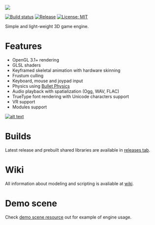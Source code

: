 ![](http://i.imgur.com/x3GSfPD.png)

[![Build status](https://ci.appveyor.com/api/projects/status/vtcu06ofwqf4xe2s?svg=true)](https://ci.appveyor.com/project/SDraw/run-on-coal) [![Release](http://img.shields.io/github/release/SDraw/run-on-coal.svg)](../../releases/latest) [![License: MIT](https://img.shields.io/badge/License-MIT-yellow.svg)](https://opensource.org/licenses/MIT) 

Simple and light-weight 3D game engine.

# Features
* OpenGL 3.1+ rendering
* GLSL shaders
* Keyframed skeletal animation with hardware skinning
* Frustum culling
* Keyboard, mouse and joypad input
* Physics using [Bullet Physics](../../../../bulletphysics/bullet3)
* Audio playback with spatialization (Ogg, WAV, FLAC)
* TrueType font rendering with Unicode characters support
* VR support
* Modules support

[![alt text](http://i.imgur.com/spFAFnr.png "Youtube playlist")](https://www.youtube.com/watch?v=L2UA3kquDpg&list=PLiEPsxTlqsDnI36XCCsG3jw32j2Gb-JGJ)

# Builds
Latest release and prebuilt shared libraries are available in [releases tab](../../releases/latest).

# Wiki
All information about modeling and scripting is avaliable at [wiki](../../wiki).

# Demo scene
Check [demo scene resource](../../../roc-app-demo) out for example of engine usage.
